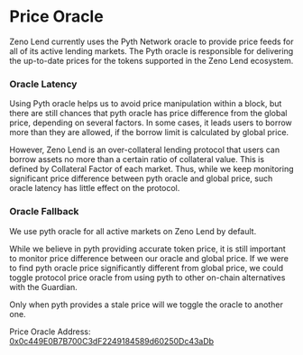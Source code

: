 # Price Oracle

Zeno Lend currently uses the Pyth Network oracle to provide price feeds for all of its active lending markets. The Pyth oracle is responsible for delivering the up-to-date prices for the tokens supported in the Zeno Lend ecosystem.

### Oracle Latency

Using Pyth oracle helps us to avoid price manipulation within a block, but there are still chances that pyth oracle has price difference from the global price, depending on several factors. In some cases, it leads users to borrow more than they are allowed, if the borrow limit is calculated by global price.

However, Zeno Lend is an over-collateral lending protocol that users can borrow assets no more than a certain ratio of collateral value. This is defined by Collateral Factor of each market. Thus, while we keep monitoring significant price difference between pyth oracle and global price, such oracle latency has little effect on the protocol.

### Oracle Fallback <a href="#oracle-fallback" id="oracle-fallback"></a>

We use pyth oracle for all active markets on Zeno Lend by default.

While we believe in pyth providing accurate token price, it is still important to monitor price difference between our oracle and global price. If we were to find pyth oracle price significantly different from global price, we could toggle protocol price oracle from using pyth to other on-chain alternatives with the Guardian.

Only when pyth provides a stale price will we toggle the oracle to another one.

Price Oracle Address: [0x0c449E0B7B700C3dF2249184589d60250Dc43aDb](https://apechain.calderaexplorer.xyz/address/0x0c449E0B7B700C3dF2249184589d60250Dc43aDb)
